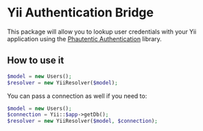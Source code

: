 # Yii Authentication Bridge

This package will allow you to lookup user credentials with your Yii application using the [Phautentic Authentication](https://github.com/Phauthentic/authentication) library.

## How to use it

```php
$model = new Users();
$resolver = new YiiResolver($model);
```

You can pass a connection as well if you need to:

```php
$model = new Users();
$connection = Yii::$app->getDb();
$resolver = new YiiResolver($model, $connection);
```
